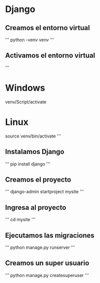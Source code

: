 # Django

## Creamos el entorno virtual

'''
python -venv venv
'''

## Activamos  el entorno virtual
'''
# Windows
venv/Script/activate

# Linux
source venv/bin/activate
'''

## Instalamos Django
'''
pip install django
'''

## Creamos el proyecto
'''
django-admin startproject mysite
'''

## Ingresa al proyecto
'''
cd mysite
'''

## Ejecutamos las migraciones
'''
python manage.py runserver
'''

## Creamos un super usuario
'''
python manage.py createsuperuser
'''

